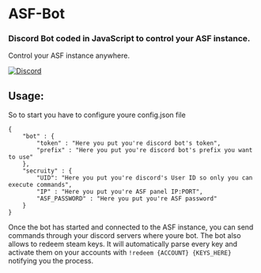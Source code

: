 # ASF-Bot

### Discord Bot coded in JavaScript to control your ASF instance.
Control your ASF instance anywhere.

[![Discord](https://img.shields.io/discord/902138867199643679?color=7289da&label=Discord&logo=discord&logoColor=ffffff)](https://discord.gg/m2jM5zGKCk)

## Usage:
So to start you have to configure youre config.json file
```
{
    "bot" : {
        "token" : "Here you put you're discord bot's token",
        "prefix" : "Here you put you're discord bot's prefix you want to use"
    },
    "secruity" : {
        "UID": "Here you put you're discord's User ID so only you can execute commands",
        "IP" : "Here you put you're ASF panel IP:PORT",
        "ASF_PASSWORD" : "Here you put you're ASF password"
    }
}
```

Once the bot has started and connected to the ASF instance, you can send commands through your discord servers where youre bot. 
The bot also allows to redeem steam keys. It will automatically parse every key and activate them on your accounts with ```!redeem {ACCOUNT} {KEYS_HERE}``` notifying you the process.

